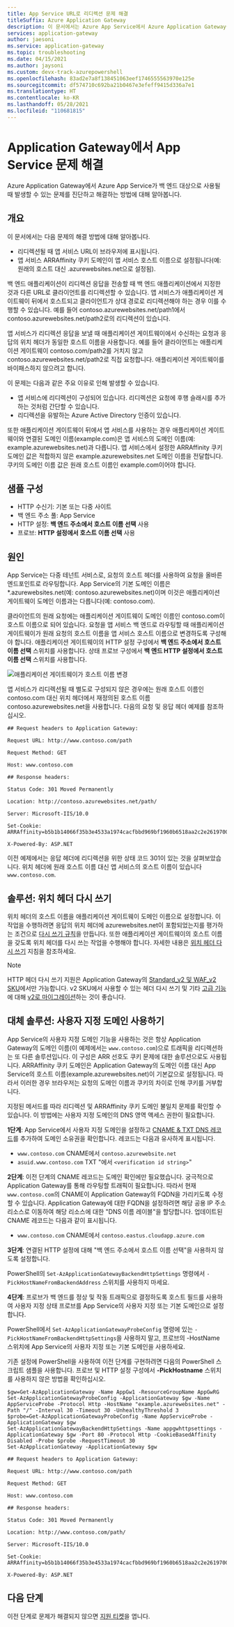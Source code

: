 ```yaml
---
title: App Service URL로 리디렉션 문제 해결
titleSuffix: Azure Application Gateway
description: 이 문서에서는 Azure App Service에서 Azure Application Gateway를 사용할 때 리디렉션 문제를 해결하는 방법에 대한 정보를 제공합니다
services: application-gateway
author: jaesoni
ms.service: application-gateway
ms.topic: troubleshooting
ms.date: 04/15/2021
ms.author: jaysoni
ms.custom: devx-track-azurepowershell
ms.openlocfilehash: 83ad2e7a8f138451063eef1746555563970e125e
ms.sourcegitcommit: df574710c692ba21b0467e3efeff9415d336a7e1
ms.translationtype: HT
ms.contentlocale: ko-KR
ms.lasthandoff: 05/28/2021
ms.locfileid: "110681815"
---
```

# <a name="troubleshoot-app-service-issues-in-application-gateway"></a>Application Gateway에서 App Service 문제 해결

Azure Application Gateway에서 Azure App Service가 백 엔드 대상으로 사용될 때 발생할 수 있는 문제를 진단하고 해결하는 방법에 대해 알아봅니다.

## <a name="overview"></a>개요

이 문서에서는 다음 문제의 해결 방법에 대해 알아봅니다.

* 리디렉션될 때 앱 서비스 URL이 브라우저에 표시됩니다.
* 앱 서비스 ARRAffinity 쿠키 도메인이 앱 서비스 호스트 이름으로 설정됩니다(예: 원래의 호스트 대신 .azurewebsites.net으로 설정됨).

백 엔드 애플리케이션이 리디렉션 응답을 전송할 때 백 엔드 애플리케이션에서 지정한 것과 다른 URL로 클라이언트를 리디렉션할 수 있습니다. 앱 서비스가 애플리케이션 게이트웨이 뒤에서 호스트되고 클라이언트가 상대 경로로 리디렉션해야 하는 경우 이를 수행할 수 있습니다. 예를 들어 contoso.azurewebsites.net/path1에서 contoso.azurewebsites.net/path2로의 리디렉션이 있습니다. 

앱 서비스가 리디렉션 응답을 보낼 때 애플리케이션 게이트웨이에서 수신하는 요청과 응답의 위치 헤더가 동일한 호스트 이름을 사용합니다. 예를 들어 클라이언트는 애플리케이션 게이트웨이 contoso.com/path2를 거치지 않고 contoso.azurewebsites.net/path2로 직접 요청합니다. 애플리케이션 게이트웨이를 바이패스하지 않으려고 합니다.

이 문제는 다음과 같은 주요 이유로 인해 발생할 수 있습니다.

- 앱 서비스에 리디렉션이 구성되어 있습니다. 리디렉션은 요청에 후행 슬래시를 추가하는 것처럼 간단할 수 있습니다.
- 리디렉션을 유발하는 Azure Active Directory 인증이 있습니다.

또한 애플리케이션 게이트웨이 뒤에서 앱 서비스를 사용하는 경우 애플리케이션 게이트웨이와 연결된 도메인 이름(example.com)은 앱 서비스의 도메인 이름(예: example.azurewebsites.net)과 다릅니다. 앱 서비스에서 설정한 ARRAffinity 쿠키 도메인 값은 적합하지 않은 example.azurewebsites.net 도메인 이름을 전달합니다. 쿠키의 도메인 이름 값은 원래 호스트 이름인 example.com이어야 합니다.

## <a name="sample-configuration"></a>샘플 구성

- HTTP 수신기: 기본 또는 다중 사이트
- 백 엔드 주소 풀: App Service
- HTTP 설정: **백 엔드 주소에서 호스트 이름 선택** 사용
- 프로브: **HTTP 설정에서 호스트 이름 선택** 사용

## <a name="cause"></a>원인

App Service는 다중 테넌트 서비스로, 요청의 호스트 헤더를 사용하여 요청을 올바른 엔드포인트로 라우팅합니다. App Service의 기본 도메인 이름은 *.azurewebsites.net(예: contoso.azurewebsites.net)이며 이것은 애플리케이션 게이트웨이 도메인 이름과는 다릅니다(예: contoso.com). 

클라이언트의 원래 요청에는 애플리케이션 게이트웨이 도메인 이름인 contoso.com이 호스트 이름으로 되어 있습니다. 요청을 앱 서비스 백 엔드로 라우팅할 때 애플리케이션 게이트웨이가 원래 요청의 호스트 이름을 앱 서비스 호스트 이름으로 변경하도록 구성해야 합니다. 애플리케이션 게이트웨이의 HTTP 설정 구성에서 **백 엔드 주소에서 호스트 이름 선택** 스위치를 사용합니다. 상태 프로브 구성에서 **백 엔드 HTTP 설정에서 호스트 이름 선택** 스위치를 사용합니다.



![애플리케이션 게이트웨이가 호스트 이름 변경](./media/troubleshoot-app-service-redirection-app-service-url/appservice-1.png)

앱 서비스가 리디렉션될 때 별도로 구성되지 않은 경우에는 원래 호스트 이름인 contoso.com 대신 위치 헤더에서 재정의된 호스트 이름 contoso.azurewebsites.net을 사용합니다. 다음의 요청 및 응답 헤더 예제를 참조하십시오.
```
## Request headers to Application Gateway:

Request URL: http://www.contoso.com/path

Request Method: GET

Host: www.contoso.com

## Response headers:

Status Code: 301 Moved Permanently

Location: http://contoso.azurewebsites.net/path/

Server: Microsoft-IIS/10.0

Set-Cookie: ARRAffinity=b5b1b14066f35b3e4533a1974cacfbbd969bf1960b6518aa2c2e2619700e4010;Path=/;HttpOnly;Domain=contoso.azurewebsites.net

X-Powered-By: ASP.NET
```
이전 예제에서는 응답 헤더에 리디렉션을 위한 상태 코드 301이 있는 것을 살펴보았습니다. 위치 헤더에 원래 호스트 이름 대신 앱 서비스의 호스트 이름이 있습니다 `www.contoso.com`.

## <a name="solution-rewrite-the-location-header"></a>솔루션: 위치 헤더 다시 쓰기

위치 헤더의 호스트 이름을 애플리케이션 게이트웨이 도메인 이름으로 설정합니다. 이 작업을 수행하려면 응답의 위치 헤더에 azurewebsites.net이 포함되었는지를 평가하는 조건으로 [다시 쓰기 규칙](./rewrite-http-headers-url.md)을 만듭니다. 또한 애플리케이션 게이트웨이의 호스트 이름을 갖도록 위치 헤더를 다시 쓰는 작업을 수행해야 합니다. 자세한 내용은 [위치 헤더 다시 쓰기](./rewrite-http-headers-url.md#modify-a-redirection-url) 지침을 참조하세요.

> [!NOTE]
> HTTP 헤더 다시 쓰기 지원은 Application Gateway의 [Standard_v2 및 WAF_v2 SKU](./application-gateway-autoscaling-zone-redundant.md)에서만 가능합니다. v2 SKU에서 사용할 수 있는 헤더 다시 쓰기 및 기타 [고급 기능](./application-gateway-autoscaling-zone-redundant.md#feature-comparison-between-v1-sku-and-v2-sku)에 대해 [v2로 마이그레이션](./migrate-v1-v2.md)하는 것이 좋습니다.

## <a name="alternate-solution-use-a-custom-domain-name"></a>대체 솔루션: 사용자 지정 도메인 사용하기

App Service의 사용자 지정 도메인 기능을 사용하는 것은 항상 Application Gateway의 도메인 이름(이 예제에서는 `www.contoso.com`)으로 트래픽을 리디렉션하는 또 다른 솔루션입니다. 이 구성은 ARR 선호도 쿠키 문제에 대한 솔루션으로도 사용됩니다. ARRAffinity 쿠키 도메인은 Application Gateway의 도메인 이름 대신 App Service의 호스트 이름(example.azurewebsites.net)이 기본값으로 설정됩니다. 따라서 이러한 경우 브라우저는 요청의 도메인 이름과 쿠키의 차이로 인해 쿠키를 거부합니다.

지정된 메서드를 따라 리디렉션 및 ARRAffinity 쿠키 도메인 불일치 문제를 확인할 수 있습니다. 이 방법에는 사용자 지정 도메인의 DNS 영역 액세스 권한이 필요합니다.

**1단계**: App Service에서 사용자 지정 도메인을 설정하고 [CNAME & TXT DNS 레코드](../app-service/app-service-web-tutorial-custom-domain.md#3-get-a-domain-verification-id)를 추가하여 도메인 소유권을 확인합니다.
레코드는 다음과 유사하게 표시됩니다.
-  `www.contoso.com` CNAME에서 `contoso.azurewebsite.net`
-  `asuid.www.contoso.com` TXT "에서 `<verification id string>`"


**2단계**: 이전 단계의 CNAME 레코드는 도메인 확인에만 필요했습니다. 궁극적으로 Application Gateway를 통해 라우팅할 트래픽이 필요합니다. 따라서 현재 `www.contoso.com`의 CNAME이 Application Gateway의 FQDN을 가리키도록 수정할 수 있습니다. Application Gateway에 대한 FQDN을 설정하려면 해당 공용 IP 주소 리소스로 이동하여 해당 리소스에 대한 "DNS 이름 레이블"을 할당합니다. 업데이트된 CNAME 레코드는 다음과 같이 표시됩니다. 
-  `www.contoso.com` CNAME에서 `contoso.eastus.cloudapp.azure.com`


**3단계**: 연결된 HTTP 설정에 대해 "백 엔드 주소에서 호스트 이름 선택"을 사용하지 않도록 설정합니다.

PowerShell의 `Set-AzApplicationGatewayBackendHttpSettings` 명령에서 `-PickHostNameFromBackendAddress` 스위치를 사용하지 마세요.


**4단계**: 프로브가 백 엔드를 정상 및 작동 트래픽으로 결정하도록 호스트 필드를 사용하여 사용자 지정 상태 프로브를 App Service의 사용자 지정 또는 기본 도메인으로 설정합니다.

PowerShell에서 `Set-AzApplicationGatewayProbeConfig` 명령에 있는 `-PickHostNameFromBackendHttpSettings`을 사용하지 말고, 프로브의 -HostName 스위치에 App Service의 사용자 지정 또는 기본 도메인을 사용하세요.

기존 설정에 PowerShell을 사용하여 이전 단계를 구현하려면 다음의 PowerShell 스크립트 샘플을 사용합니다. 프로브 및 HTTP 설정 구성에서 **-PickHostname** 스위치를 사용하지 않은 방법을 확인하십시오.

```azurepowershell-interactive
$gw=Get-AzApplicationGateway -Name AppGw1 -ResourceGroupName AppGwRG
Set-AzApplicationGatewayProbeConfig -ApplicationGateway $gw -Name AppServiceProbe -Protocol Http -HostName "example.azurewebsites.net" -Path "/" -Interval 30 -Timeout 30 -UnhealthyThreshold 3
$probe=Get-AzApplicationGatewayProbeConfig -Name AppServiceProbe -ApplicationGateway $gw
Set-AzApplicationGatewayBackendHttpSettings -Name appgwhttpsettings -ApplicationGateway $gw -Port 80 -Protocol Http -CookieBasedAffinity Disabled -Probe $probe -RequestTimeout 30
Set-AzApplicationGateway -ApplicationGateway $gw
```
  ```
  ## Request headers to Application Gateway:

  Request URL: http://www.contoso.com/path

  Request Method: GET

  Host: www.contoso.com

  ## Response headers:

  Status Code: 301 Moved Permanently

  Location: http://www.contoso.com/path/

  Server: Microsoft-IIS/10.0

  Set-Cookie: ARRAffinity=b5b1b14066f35b3e4533a1974cacfbbd969bf1960b6518aa2c2e2619700e4010;Path=/;HttpOnly;Domain=www.contoso.com

  X-Powered-By: ASP.NET
  ```
  ## <a name="next-steps"></a>다음 단계

이전 단계로 문제가 해결되지 않으면 [지원 티켓](https://azure.microsoft.com/support/options/)을 엽니다.
